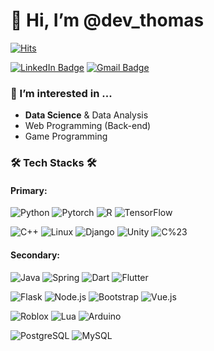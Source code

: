 👋 Hi, I’m @dev_thomas
======================

[![Hits](https://hits.seeyoufarm.com/api/count/incr/badge.svg?url=https%3A%2F%2Fgithub.com%2Fhadh93&count_bg=%2376B900&title_bg=%23555555&icon=github.svg&icon_color=%2000000&title=WELCOME&edge_flat=false)](https://hits.seeyoufarm.com)
 
[![LinkedIn Badge](http://img.shields.io/badge/-LinkedIn-0072b1?style=flat&logo=linkedin&link=https://www.linkedin.com/in/thomas-ha-m-s-ed-a45588150/)](https://www.linkedin.com/in/thomas-ha-m-s-ed-m-s-a45588150/)
[![Gmail Badge](https://img.shields.io/badge/Gmail-D14836?style=flat&logo=gmail&logoColor=white&link=mailto:hoondog1993@gmail.com)](mailto:hoondog1993@gmail.com)


### 👀 I’m interested in ... 
- **Data Science** & Data Analysis
- Web Programming (Back-end)
- Game Programming
   
### 🛠 Tech Stacks 🛠

#### Primary:
![Python](https://img.shields.io/badge/Python-3776AB?style=flat-square&logo=Python&logoColor=white)
![Pytorch](https://img.shields.io/badge/PyTorch-EE4C2C?style=flat-square&logo=PyTorch&logoColor=white)
![R](https://img.shields.io/badge/R-276DC3?style=flat-square&logo=r&logoColor=white)
![TensorFlow](https://img.shields.io/badge/TensorFlow-%23FF6F00.svg?style=flat-square&logo=TensorFlow&logoColor=white)

![C++](https://img.shields.io/badge/C%2B%2B-00599C?style=flat-square&logo=c%2B%2B&logoColor=white)
![Linux](https://img.shields.io/badge/Linux-FCC624?style=flat&logo=linux&logoColor=black)
![Django](https://img.shields.io/badge/Django-092E20?style=flat-square&logo=Django&logoColor=white)
![Unity](https://img.shields.io/badge/Unity-100000?style=flat-square&logo=unity&logoColor=white)
![C%23](https://img.shields.io/badge/C%23-239120?style=flat-square&logo=csharp&logoColor=white)

#### Secondary:
![Java](https://img.shields.io/badge/Java-ED8B00?style=flat-square&logo=openjdk&logoColor=white)
![Spring](https://img.shields.io/badge/Spring-6DB33F?style=flat-square&logo=spring&logoColor=white)
![Dart](https://img.shields.io/badge/Dart-0175C2.svg?style=flat-square&logo=Dart&logoColor=white)
![Flutter](https://img.shields.io/badge/Flutter-02569B.svg?style=flat-square&logo=Flutter&logoColor=white)

![Flask](https://img.shields.io/badge/Flask-000000?style=flat-square&logo=flask&logoColor=white)
![Node.js](https://img.shields.io/badge/Node.js-43853D?style=flat-square&logo=node.js&logoColor=white)
![Bootstrap](https://img.shields.io/badge/Bootstrap-563D7C?style=flat-square&logo=bootstrap&logoColor=white)
![Vue.js](https://img.shields.io/badge/Vue.js-35495E?style=flat-square&logo=vue.js&logoColor=4FC08D)

![Roblox](https://img.shields.io/badge/Roblox-100000?style=flat-square&logo=roblox&logoColor=white)
![Lua](https://img.shields.io/badge/Lua-2C2D72?style=flat-square&logo=lua&logoColor=white)
![Arduino](https://img.shields.io/badge/Arduino-00878F?style=flat-square&logo=arduino&logoColor=white)

![PostgreSQL](https://img.shields.io/badge/PostgreSQL-316192?style=flat-square&logo=postgresql&logoColor=white)
![MySQL](https://img.shields.io/badge/MySQL-4479A1?style=flat-square&logo=mysql&logoColor=white)
